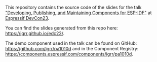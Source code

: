 This repository contains the source code of the slides for the talk ["Developing, Publishing, and Maintaining Components for ESP-IDF"](https://youtu.be/D86gQ4knUnc) at [Espressif DevCon23](https://www.youtube.com/playlist?list=PLOzvoM7_KnrdTE57M2Gu7JzNenzy9rGIV).

You can find the slides generated from this repo here: https://igrr.github.io/edc23/.

The demo component used in the talk can be found on GitHub: https://github.com/igrr/pa1010d and in the Component Registry: https://components.espressif.com/components/igrr/pa1010d.
